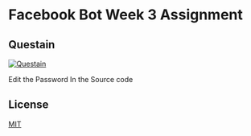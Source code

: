 # Facebook Bot Week 3 Assignment


## Questain

<a href="https://imgbb.com/"><img src="https://i.ibb.co/brdQNx6/Questain.png" alt="Questain" border="0"></a>

Edit the Password In the Source code

## License
[MIT](https://choosealicense.com/licenses/mit/)
